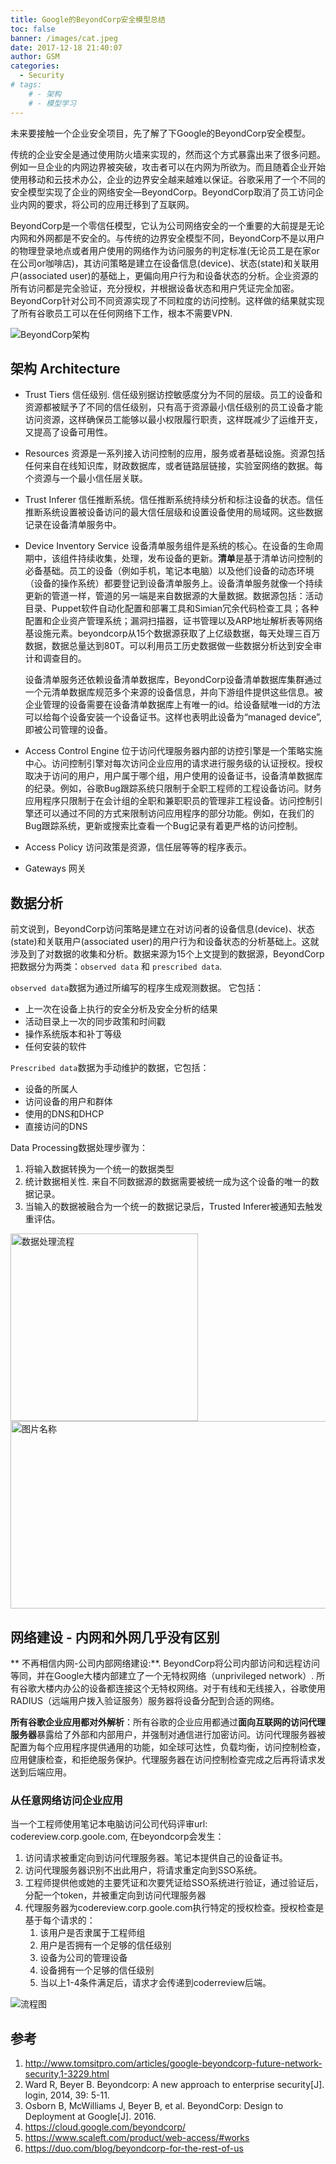 ```yaml
---
title: Google的BeyondCorp安全模型总结
toc: false
banner: /images/cat.jpeg
date: 2017-12-18 21:40:07
author: GSM
categories:
  - Security
# tags: 
    # - 架构
    # - 模型学习
---
```


未来要接触一个企业安全项目，先了解了下Google的BeyondCorp安全模型。

传统的企业安全是通过使用防火墙来实现的，然而这个方式暴露出来了很多问题。例如一旦企业的内网边界被突破，攻击者可以在内网为所欲为。而且随着企业开始使用移动和云技术办公，企业的边界安全越来越难以保证。谷歌采用了一个不同的安全模型实现了企业的网络安全—BeyondCorp。BeyondCorp取消了员工访问企业内网的要求，将公司的应用迁移到了互联网。

BeyondCorp是一个零信任模型，它认为公司网络安全的一个重要的大前提是无论内网和外网都是不安全的。与传统的边界安全模型不同，BeyondCorp不是以用户的物理登录地点或者用户使用的网络作为访问服务的判定标准(无论员工是在家or在公司or咖啡店)，其访问策略是建立在设备信息(device)、状态(state)和关联用户(associated user)的基础上，更偏向用户行为和设备状态的分析。企业资源的所有访问都是完全验证，充分授权，并根据设备状态和用户凭证完全加密。BeyondCorp针对公司不同资源实现了不同粒度的访问控制。这样做的结果就实现了所有谷歌员工可以在任何网络下工作，根本不需要VPN.

![BeyondCorp架构](beyondcorp-md/architecture.jpg)

## 架构 Architecture

* Trust Tiers 信任级别. 信任级别据访控敏感度分为不同的层级。员工的设备和资源都被赋予了不同的信任级别，只有高于资源最小信任级别的员工设备才能访问资源，这样确保员工能够以最小权限履行职责，这样既减少了运维开支，又提高了设备可用性。
* Resources 资源是一系列接入访问控制的应用，服务或者基础设施。资源包括任何来自在线知识库，财政数据库，或者链路层链接，实验室网络的数据。每个资源与一个最小信任层关联。
* Trust Inferer 信任推断系统。信任推断系统持续分析和标注设备的状态。信任推断系统设置被设备访问的最大信任层级和设置设备使用的局域网。这些数据记录在设备清单服务中。
* Device Inventory Service 设备清单服务组件是系统的核心。在设备的生命周期中，该组件持续收集，处理，发布设备的更新。**清单**是基于清单访问控制的必备基础。员工的设备（例如手机，笔记本电脑）以及他们设备的动态环境（设备的操作系统）都要登记到设备清单服务上。设备清单服务就像一个持续更新的管道一样，管道的另一端是来自数据源的大量数据。数据源包括：活动目录、Puppet软件自动化配置和部署工具和Simian冗余代码检查工具；各种配置和企业资产管理系统；漏洞扫描器，证书管理以及ARP地址解析表等网络基设施元素。beyondcorp从15个数据源获取了上亿级数据，每天处理三百万数据，数据总量达到80T。可以利用员工历史数据做一些数据分析达到安全审计和调查目的。
    
    设备清单服务还依赖设备清单数据库，BeyondCorp设备清单数据库集群通过一个元清单数据库规范多个来源的设备信息，并向下游组件提供这些信息。被企业管理的设备需要在设备清单数据库上有唯一的id。给设备赋唯一id的方法可以给每个设备安装一个设备证书。这样也表明此设备为“managed device”,即被公司管理的设备。
* Access Control Engine 位于访问代理服务器内部的访控引擎是一个策略实施中心。访问控制引擎对每次访问企业应用的请求进行服务级的认证授权。授权取决于访问的用户，用户属于哪个组，用户使用的设备证书，设备清单数据库的纪录。例如，谷歌Bug跟踪系统只限制于全职工程师的工程设备访问。财务应用程序只限制于在会计组的全职和兼职职员的管理非工程设备。访问控制引擎还可以通过不同的方式来限制访问应用程序的部分功能。例如，在我们的Bug跟踪系统，更新或搜索比查看一个Bug记录有着更严格的访问控制。
* Access Policy 访问政策是资源，信任层等等的程序表示。
* Gateways 网关

## 数据分析 
前文说到，BeyondCorp访问策略是建立在对访问者的设备信息(device)、状态(state)和关联用户(associated user)的用户行为和设备状态的分析基础上。这就涉及到了对数据的收集和分析。数据来源为15个上文提到的数据源，BeyondCorp把数据分为两类：`observed data` 和 `prescribed data`.

`observed data`数据为通过所编写的程序生成观测数据。 它包括：
* 上一次在设备上执行的安全分析及安全分析的结果
* 活动目录上一次的同步政策和时间戳
* 操作系统版本和补丁等级
* 任何安装的软件

`Prescribed data`数据为手动维护的数据，它包括：
* 设备的所属人
* 访问设备的用户和群体
* 使用的DNS和DHCP
* 直接访问的DNS

Data Processing数据处理步骤为：
1. 将输入数据转换为一个统一的数据类型
2. 统计数据相关性. 来自不同数据源的数据需要被统一成为这个设备的唯一的数据记录。
3. 当输入的数据被融合为一个统一的数据记录后，Trusted Inferer被通知去触发重评估。
 
<img src="beyondcorp-md/dataprocesspipeline.jpg" width = "300" height = "300" alt="数据处理流程" align=center />

<img src="beyondcorp-md/flow.jpg" width = "600" height = "300" alt="图片名称" align=流程图 />

## 网络建设 - 内网和外网几乎没有区别
** 不再相信内网-公司内部网络建设:**. BeyondCorp将公司内部访问和远程访问等同，并在Google大楼内部建立了一个无特权网络（unprivileged network）. 所有谷歌大楼内办公的设备都连接这个无特权网络。对于有线和无线接入，谷歌使用RADIUS（远端用户拨入验证服务）服务器将设备分配到合适的网络。

**所有谷歌企业应用都对外解析**：所有谷歌的企业应用都通过**面向互联网的访问代理服务器**暴露给了外部和内部用户，并强制对通信进行加密访问。访问代理服务器被配置为每个应用程序提供通用的功能，如全球可达性，负载均衡，访问控制检查，应用健康检查，和拒绝服务保护。代理服务器在访问控制检查完成之后再将请求发送到后端应用。

### 从任意网络访问企业应用
当一个工程师使用笔记本电脑访问公司代码评审url: codereview.corp.goole.com, 在beyondcorp会发生：
1. 访问请求被重定向到访问代理服务器。笔记本提供自己的设备证书。
2. 访问代理服务器识别不出此用户，将请求重定向到SSO系统。
3. 工程师提供他或她的主要凭证和次要凭证给SSO系统进行验证，通过验证后，分配一个token，并被重定向到访问代理服务器
4. 代理服务器为codereview.corp.goole.com执行特定的授权检查。授权检查是基于每个请求的：
    1. 该用户是否隶属于工程师组
    2. 用户是否拥有一个足够的信任级别
    3. 设备为公司的管理设备
    4. 设备拥有一个足够的信任级别 
    5. 当以上1-4条件满足后，请求才会传递到coderreview后端。

![流程图](beyondcorp-md/flow.jpg)

## 参考
1. http://www.tomsitpro.com/articles/google-beyondcorp-future-network-security,1-3229.html
2. Ward R, Beyer B. Beyondcorp: A new approach to enterprise security[J]. login, 2014, 39: 5-11.
3. Osborn B, McWilliams J, Beyer B, et al. BeyondCorp: Design to Deployment at Google[J]. 2016.
4. https://cloud.google.com/beyondcorp/
5. https://www.scaleft.com/product/web-access/#works
6. https://duo.com/blog/beyondcorp-for-the-rest-of-us